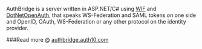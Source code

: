 AuthBridge is a server written in ASP.NET/C# using [WIF](http://msdn.microsoft.com/en-us/security/aa570351.aspx) and [DotNetOpenAuth](http://www.dotnetopenauth.net), that speaks WS-Federation and SAML tokens on one side and OpenID, OAuth, WS-Federation or any other protocol on the identity provider. 

###Read more @ [authbridge.auth10.com](http://authbridge.auth10.com/)
